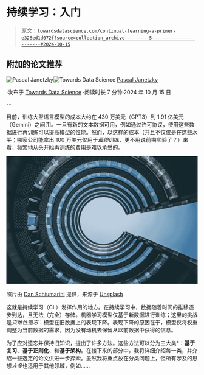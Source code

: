 # 持续学习：入门

> 原文：[`towardsdatascience.com/continual-learning-a-primer-e328ed1d072f?source=collection_archive---------5-----------------------#2024-10-15`](https://towardsdatascience.com/continual-learning-a-primer-e328ed1d072f?source=collection_archive---------5-----------------------#2024-10-15)

## 附加的论文推荐

[](https://pascaljanetzky.medium.com/?source=post_page---byline--e328ed1d072f--------------------------------)![Pascal Janetzky](https://pascaljanetzky.medium.com/?source=post_page---byline--e328ed1d072f--------------------------------)[](https://towardsdatascience.com/?source=post_page---byline--e328ed1d072f--------------------------------)![Towards Data Science](https://towardsdatascience.com/?source=post_page---byline--e328ed1d072f--------------------------------) [Pascal Janetzky](https://pascaljanetzky.medium.com/?source=post_page---byline--e328ed1d072f--------------------------------)

·发布于 [Towards Data Science](https://towardsdatascience.com/?source=post_page---byline--e328ed1d072f--------------------------------) ·阅读时长 7 分钟·2024 年 10 月 15 日

--

目前，训练大型语言模型的成本大约在 430 万美元（GPT3）到 1.91 亿美元（Gemini）之间[1]。一旦有新的文本数据可用，例如通过许可协议，使用这些数据进行再训练可以提高模型的性能。然而，以这样的成本（并且不仅仅是在这些水平；哪家公司能拿出 100 万美元仅用于*最终*训练，更不用说前期实验了？）来看，频繁地从头开始再训练的费用是难以承受的。

![](img/95561cd7ccfb6f32109e8e2d865c3628.png)

照片由 [Dan Schiumarini](https://unsplash.com/@dan_schiumarini?utm_source=medium&utm_medium=referral) 提供，来源于 [Unsplash](https://unsplash.com/?utm_source=medium&utm_medium=referral)

这就是持续学习（CL）发挥作用的地方。在持续学习中，数据随着时间的推移逐步到达，且无法（完全）存储。机器学习模型仅基于新数据进行训练；这里的挑战是*灾难性遗忘*：模型在旧数据上的表现下降。表现下降的原因在于，模型仅将权重调整为当前数据的需求，因为没有动机去保留从以前数据中获得的信息。

为了应对遗忘并保持旧知识，提出了许多方法。这些方法可以分为三大类*：**基于复习**、**基于正则化**、和**基于架构**。在接下来的部分中，我将详细介绍每一类，并介绍一些选定的论文供进一步探索。虽然我将重点放在分类问题上，但所有涉及的思想*大多*也适用于其他领域，例如……
